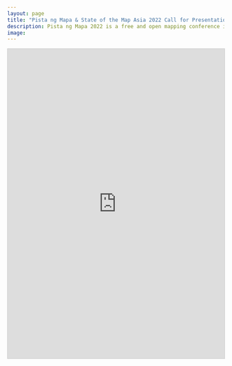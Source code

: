 ```yaml
---
layout: page
title: "Pista ng Mapa & State of the Map Asia 2022 Call for Presentations"
description: Pista ng Mapa 2022 is a free and open mapping conference in the Philippines
image:
---
```


<iframe class="airtable-embed" src="https://airtable.com/embed/shrzFIJopweEV1qye?backgroundColor=green" frameborder="0" onmousewheel="" width="100%" height="720" style="background: transparent; border: 1px solid #ccc;"></iframe>